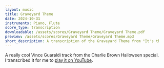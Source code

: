 ```yaml
---
layout: music
title: Graveyard Theme
date: 2024-10-31
instruments: Piano, Flute
score_type: transcription
downloadable: /assets/scores/Graveyard Theme/Graveyard Theme.pdf
preview: /assets/scores/Graveyard Theme/Graveyard Theme.mp3
short_description: A transcription of the Graveyard Theme from "It's the Great Pumpkin, Charlie Brown"
---
```


A really cool Vince Guaraldi track from the Charlie Brown Halloween special.
I transcribed it for me to [play it on YouTube](https://youtu.be/EIW2oopqwrM?si=nacqdqh7j24ai5ap).